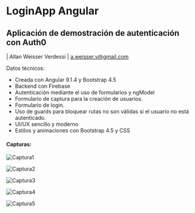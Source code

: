 # LoginApp Angular   

## Aplicación de demostración de autenticación con Auth0 
| Allan Weisser Verdessi
| a.weisser.v@gmail.com


Datos técnicos:
  - Creada con Angular 9.1.4 y Bootstrap 4.5
  - Backend con Firebase
  - Autenticación mediante el uso de formularios y ngModel
  - Formulario de captura para la creación de usuarios.
  - Formulario de login.
  - Uso de guards para bloquear rutas no son válidas si el usuario no está autenticado.
  - UI/UX sencillo y moderno
  - Estilos y animaciones con Bootstrap 4.5 y CSS

  
  #### Capturas:
  
![Captura1](https://user-images.githubusercontent.com/19677373/88492904-33ca1f00-cf7c-11ea-910b-7d1feb8070c8.PNG)

![Captura2](https://user-images.githubusercontent.com/19677373/88492905-362c7900-cf7c-11ea-971c-4737e4c86d1b.PNG)

![Captura3](https://user-images.githubusercontent.com/19677373/88492906-375da600-cf7c-11ea-8976-1ac466d625d1.PNG)

![Captura4](https://user-images.githubusercontent.com/19677373/88492907-37f63c80-cf7c-11ea-9906-4c7559fc4b81.PNG)

![Captura5](https://user-images.githubusercontent.com/19677373/88492908-388ed300-cf7c-11ea-9536-a1c63eed4710.PNG)
